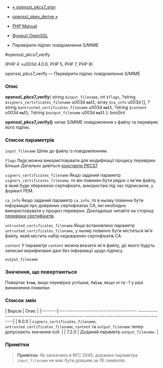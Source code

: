 - [« openssl_pkcs7_sign](function.openssl-pkcs7-sign.md)
- [openssl_pkey_derive »](function.openssl-pkey-derive.md)

- [PHP Manual](index.md)
- [Функції OpenSSL](ref.openssl.md)
- Перевірити підпис повідомлення S/MIME

#openssl_pkcs7_verify

(PHP 4 \>u003d 4.0.6, PHP 5, PHP 7, PHP 8)

openssl_pkcs7_verify — Перевірити підпис повідомлення S/MIME

### Опис

**openssl_pkcs7_verify**(
string `$input_filename`,
int `$flags`,
?string `$signers_certificates_filename` u003d **`null`**,
array `$ca_info` u003d \[\],
?string `$untrusted_certificates_filename` u003d **`null`**,
?string `$content` u003d **`null`**,
?string `$output_filename` u003d **`null`**
): bool\|int

**openssl_pkcs7_verify()** читає S/MIME повідомлення з файлу та перевіряє
його підпис.

### Список параметрів

`input_filename`
Шлях до файлу із повідомленням.

`flags`
flags можна використовувати для модифікації процесу перевірки. Більше
Детально дивіться [константи PKCS7](openssl.pkcs7.flags.md).

`signers_certificates_filename`
Якщо заданий параметр `signers_certificates_filename`, то він повинен
бути рядок з ім'ям файлу, в який буде збережено сертифікати,
використані під час підписання, у форматі PEM.

`ca_info`
Якщо заданий параметр `ca_info`, то в ньому повинна бути інформація про
довірених сертифікатах CA, які необхідно використовувати у процесі
перевірки. Докладніше читайте на сторінці [перевірки
сертифікатів](openssl.cert.verification.md).

`untrusted_certificates_filename`
Якщо встановлено параметр `untrusted_certificates_filename`, у ньому повинно бути
міститься ім'я файлу, який містить набір недовірених сертифікатів CA.

`content`
У параметрі `content` можна вказати ім'я файлу, до якого будуть записані
верифіковані дані без інформації щодо підпису.

`output_filename`

### Значення, що повертаються

Повертає **`true`**, якщо перевірка успішна, **`false`**, якщо ні та -1
у разі виникнення помилки.

### Список змін

| Версія | Опис |
|--------|---------------------------------------- -------------------------------------------------- -----------------------------------------|
| 8.0.0 | `signers_certificates_filename`, `untrusted_certificates_filename`, `content` та `output_filename` тепер допускають значення null. |
| 7.2.0 | Доданий параметр `output_filename`. |

### Примітки

> **Примітка**: Як зазначено в RFC 2045, довжина параметра
> `input_filename` не має бути довшим за 76 символів.
